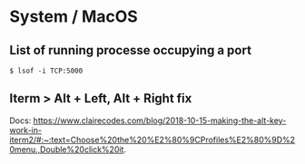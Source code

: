# System / MacOS
## List of running processe occupying a port

```
$ lsof -i TCP:5000
```

## Iterm > Alt + Left, Alt + Right fix

Docs:
https://www.clairecodes.com/blog/2018-10-15-making-the-alt-key-work-in-iterm2/#:~:text=Choose%20the%20%E2%80%9CProfiles%E2%80%9D%20menu.,Double%20click%20it.
